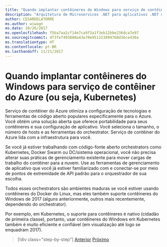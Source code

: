 ```yaml
---
title: "Quando implantar contêineres do Windows para serviço de contêiner do Azure (ou seja, Kubernetes)"
description: "Arquitetura de Microservices .NET para aplicativos .NET em contêineres | Quando implantar contêineres do Windows para serviço de contêiner do Azure (ou seja, Kubernetes)"
author: CESARDELATORRE
ms.author: wiwagn
ms.date: 10/26/2017
ms.openlocfilehash: f5ba7aa2cf14e7ca9f3a1f3eb12bbe236dca7e97
ms.sourcegitcommit: 4f3fef493080a43e70e951223894768d36ce430a
ms.translationtype: HT
ms.contentlocale: pt-BR
ms.lasthandoff: 11/21/2017
---
```

# <a name="when-to-deploy-windows-containers-to-azure-container-service-that-is-kubernetes"></a>Quando implantar contêineres do Windows para serviço de contêiner do Azure (ou seja, Kubernetes)

Serviço de contêiner do Azure otimiza a configuração de tecnologias e ferramentas de código aberto populares especificamente para o Azure. Você obtém uma solução aberta que oferece portabilidade para seus contêineres e sua configuração de aplicativo. Você seleciona o tamanho, o número de hosts e as ferramentas do orchestrator. Serviço de contêiner do Azure lida com a infraestrutura para você.

Se você já estiver trabalhando com código-fonte aberto orchestrators como Kubernetes, Docker Swarm ou DC/sistema operacional, você não precisa alterar suas práticas de gerenciamento existente para mover cargas de trabalho do contêiner para a nuvem. Use as ferramentas de gerenciamento de aplicativo que você já estiver familiarizado com e conectar-se por meio de pontos de extremidade de API padrão para o orquestrador de sua escolha.

Todos esses orchestrators são ambientes maduras se você estiver usando contêineres do Docker do Linux, mas eles também suporte contêineres do Windows de 2017 (alguns anteriormente, outros mais recentemente, dependendo do orchestrator).

Por exemplo, em Kubernetes, o suporte para contêineres é nativo (cidadão de primeira classe), portanto, usar contêineres do Windows em Kubernetes também é muito eficiente e confiável (em visualização até logo se enquadram 2017).

>[!div class="step-by-step"]
[Anterior](when-to-deploy-windows-containers-to-service-fabric.md)
[Próximo](build-resilient-services-ready-for-the-cloud-embrace-transient-failures-in-the-cloud.md)
